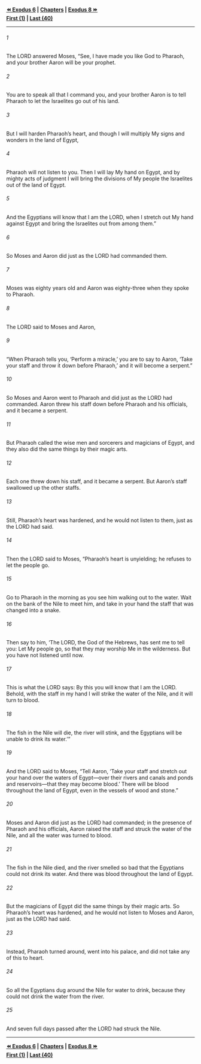   
**[⏪ Exodus 6](./Exodus%206.md) | [Chapters](./_index.md) | [Exodus 8 ⏩](./Exodus%208.md)**  
**[First (1)](./Exodus%201.md) | [Last (40)](./Exodus%2040.md)**  
  
---  
  
###### 1  
The LORD answered Moses, “See, I have made you like God to Pharaoh, and your brother Aaron will be your prophet.  
  
###### 2  
You are to speak all that I command you, and your brother Aaron is to tell Pharaoh to let the Israelites go out of his land.  
  
###### 3  
But I will harden Pharaoh’s heart, and though I will multiply My signs and wonders in the land of Egypt,  
  
###### 4  
Pharaoh will not listen to you. Then I will lay My hand on Egypt, and by mighty acts of judgment I will bring the divisions of My people the Israelites out of the land of Egypt.  
  
###### 5  
And the Egyptians will know that I am the LORD, when I stretch out My hand against Egypt and bring the Israelites out from among them.”  
  
###### 6  
So Moses and Aaron did just as the LORD had commanded them.  
  
###### 7  
Moses was eighty years old and Aaron was eighty-three when they spoke to Pharaoh.  
  
###### 8  
The LORD said to Moses and Aaron,  
  
###### 9  
“When Pharaoh tells you, ‘Perform a miracle,’ you are to say to Aaron, ‘Take your staff and throw it down before Pharaoh,’ and it will become a serpent.”  
  
###### 10  
So Moses and Aaron went to Pharaoh and did just as the LORD had commanded. Aaron threw his staff down before Pharaoh and his officials, and it became a serpent.  
  
###### 11  
But Pharaoh called the wise men and sorcerers and magicians of Egypt, and they also did the same things by their magic arts.  
  
###### 12  
Each one threw down his staff, and it became a serpent. But Aaron’s staff swallowed up the other staffs.  
  
###### 13  
Still, Pharaoh’s heart was hardened, and he would not listen to them, just as the LORD had said.  
  
###### 14  
Then the LORD said to Moses, “Pharaoh’s heart is unyielding; he refuses to let the people go.  
  
###### 15  
Go to Pharaoh in the morning as you see him walking out to the water. Wait on the bank of the Nile to meet him, and take in your hand the staff that was changed into a snake.  
  
###### 16  
Then say to him, ‘The LORD, the God of the Hebrews, has sent me to tell you: Let My people go, so that they may worship Me in the wilderness. But you have not listened until now.  
  
###### 17  
This is what the LORD says: By this you will know that I am the LORD. Behold, with the staff in my hand I will strike the water of the Nile, and it will turn to blood.  
  
###### 18  
The fish in the Nile will die, the river will stink, and the Egyptians will be unable to drink its water.’”  
  
###### 19  
And the LORD said to Moses, “Tell Aaron, ‘Take your staff and stretch out your hand over the waters of Egypt—over their rivers and canals and ponds and reservoirs—that they may become blood.’ There will be blood throughout the land of Egypt, even in the vessels of wood and stone.”  
  
###### 20  
Moses and Aaron did just as the LORD had commanded; in the presence of Pharaoh and his officials, Aaron raised the staff and struck the water of the Nile, and all the water was turned to blood.  
  
###### 21  
The fish in the Nile died, and the river smelled so bad that the Egyptians could not drink its water. And there was blood throughout the land of Egypt.  
  
###### 22  
But the magicians of Egypt did the same things by their magic arts. So Pharaoh’s heart was hardened, and he would not listen to Moses and Aaron, just as the LORD had said.  
  
###### 23  
Instead, Pharaoh turned around, went into his palace, and did not take any of this to heart.  
  
###### 24  
So all the Egyptians dug around the Nile for water to drink, because they could not drink the water from the river.  
  
###### 25  
And seven full days passed after the LORD had struck the Nile.  
  
  
---  
  
**[⏪ Exodus 6](./Exodus%206.md) | [Chapters](./_index.md) | [Exodus 8 ⏩](./Exodus%208.md)**  
**[First (1)](./Exodus%201.md) | [Last (40)](./Exodus%2040.md)**  
  
